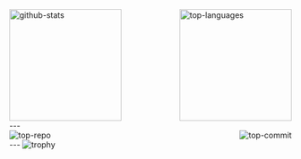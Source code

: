 
<div style="display: flex; justify-content: space-between;">
  <img src="https://github-readme-stats.vercel.app/api/top-langs/?username=Inoue416&layout=compact" alt="github-stats" height="200px" />
  <img src="https://github-readme-stats.vercel.app/api?username=Inoue416&show_icons=true&theme=transparent" alt="top-languages" height="200px" />
</div>
---
<div style="display: flex; justify-content: space-between;">
  <img src="http://github-profile-summary-cards.vercel.app/api/cards/repos-per-language?username=Inoue416&theme=default" alt="top-repo" />
  <img src="http://github-profile-summary-cards.vercel.app/api/cards/most-commit-language?username=Inoue416&theme=default" alt="top-commit" />
</div>
---
<img src="https://github-profile-trophy.vercel.app/?username=Inoue416" alt="trophy"/>
